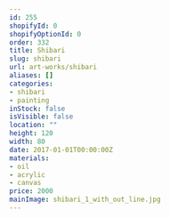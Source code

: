 ```yaml
---
id: 255
shopifyId: 0
shopifyOptionId: 0
order: 332
title: Shibari
slug: shibari
url: art-works/shibari
aliases: []
categories:
- shibari
- painting
inStock: false
isVisible: false
location: ""
height: 120
width: 80
date: 2017-01-01T00:00:00Z
materials:
- oil
- acrylic
- canvas
price: 2000
mainImage: shibari_1_with_out_line.jpg
---
```

